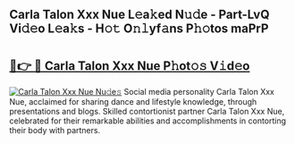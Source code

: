 ## Carla Talon Xxx Nue L𝚎a𝚔ed N𝚞𝚍e - Part-LvQ Vi𝚍𝚎o L𝚎a𝚔s - H𝚘𝚝 O𝚗𝚕yf𝚊ns P𝚑𝚘tos maPrP

# <h2><a href="http://kf59kb.oniu.top/?m=Carla+Talon+Xxx+Nue">🔗👉 🔴 Carla Talon Xxx Nue P𝚑ot𝚘𝚜 V𝚒d𝚎o</a></h2>

[![Carla Talon Xxx Nue Nu𝚍e𝚜](https://i.imgur.com/0qMVB7G.gif)](http://kf59kb.oniu.top/?m=Carla+Talon+Xxx+Nue)
Social media personality Carla Talon Xxx Nue, acclaimed for sharing dance and lifestyle knowledge, through presentations and blogs. Skilled contortionist partner Carla Talon Xxx Nue, celebrated for their remarkable abilities and accomplishments in contorting their body with partners.  
